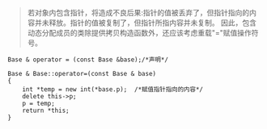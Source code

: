 >若对象内包含指针，将造成不良后果:指针的值被丢弃了，但指针指向的内容并未释放。指针的值被复制了，但指针所指内容并未复制。 因此，包含动态分配成员的类除提供拷贝构造函数外，还应该考虑重载"="赋值操作符号。 

```
Base & operator = (const Base &base);/*声明*/
```

```
Base & Base::operator=(const Base & base)
{
	int *temp = new int(*base.p);  /*赋值指针指向的内容*/
	delete this->p;
	p = temp;
	return *this;
}
```